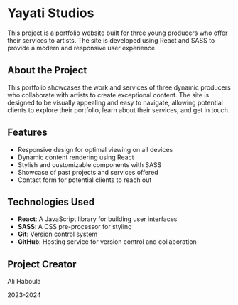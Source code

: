 # Yayati Studios

This project is a portfolio website built for three young producers who offer their services to artists. The site is developed using React and SASS to provide a modern and responsive user experience.

## About the Project

This portfolio showcases the work and services of three dynamic producers who collaborate with artists to create exceptional content. The site is designed to be visually appealing and easy to navigate, allowing potential clients to explore their portfolio, learn about their services, and get in touch.

## Features

- Responsive design for optimal viewing on all devices
- Dynamic content rendering using React
- Stylish and customizable components with SASS
- Showcase of past projects and services offered
- Contact form for potential clients to reach out

## Technologies Used

- **React**: A JavaScript library for building user interfaces
- **SASS**: A CSS pre-processor for styling
- **Git**: Version control system
- **GitHub**: Hosting service for version control and collaboration

## Project Creator

Ali Haboula

2023-2024
